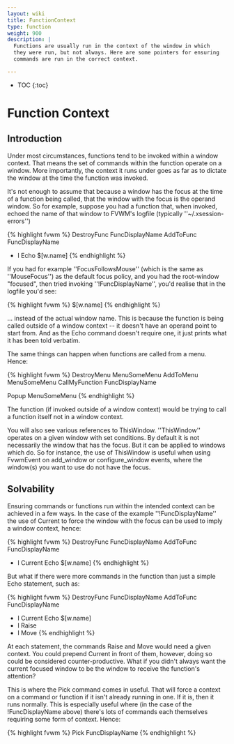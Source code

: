```yaml
---
layout: wiki
title: FunctionContext
type: function
weight: 900
description: |
  Functions are usually run in the context of the window in which
  they were run, but not always. Here are some pointers for ensuring
  commands are run in the correct context.

---
```

* TOC
{:toc}

# Function Context

## Introduction

Under most circumstances, functions tend to be invoked within a window context.
That means the set of commands within the function operate on a window.  More
importantly, the context it runs under goes as far as to dictate the window at
the time the function was invoked.

It's not enough to assume that because a window has the focus at the time of a
function being called, that the window with the focus is the operand window.
So for example, suppose you had a function that, when invoked, echoed the name of
that window to FVWM's logfile (typically ''~/.xsession-errors'')


{% highlight fvwm %}
DestroyFunc FuncDisplayName
AddToFunc   FuncDisplayName
+ I Echo $[w.name]
{% endhighlight %}

If you had for example ''FocusFollowsMouse'' (which is the same as
''MouseFocus'') as the default focus policy, and you had the root-window
"focused", then tried invoking ''!FuncDisplayName'', you'd realise that in the
logfile you'd see:

{% highlight fvwm %}
$[w.name]
{% endhighlight %}

... instead of the actual window name.  This is because the function is being
called outside of a window context -- it doesn't have an operand point to
start from.  And as the Echo command doesn't require one, it just prints what
it has been told verbatim.

The same things can happen when functions are called from a menu.  Hence:


{% highlight fvwm %}
DestroyMenu MenuSomeMenu
AddToMenu   MenuSomeMenu CallMyFunction FuncDisplayName

Popup MenuSomeMenu
{% endhighlight %}

The function (if invoked outside of a window context) would be trying to call
a function itself not in a window context.

You will also see various references to ThisWindow.  ''ThisWindow'' operates
on a given window with set conditions.  By default it is not necessarily the
window that has the focus.  But it can be applied to windows which do.  So
for instance, the use of ThisWindow is useful when using FvwmEvent on
add\_window or configure\_window events, where the window(s) you want to use do not have the focus.

## Solvability

Ensuring commands or functions run within the intended context can be achieved
in a few ways.  In the case of the example ''!FuncDisplayName'' the use of
Current to force the window with the focus can be used to imply a window
context, hence:


{% highlight fvwm %}
DestroyFunc FuncDisplayName
AddToFunc   FuncDisplayName
+ I Current Echo $[w.name]
{% endhighlight %}

But what if there were more commands in the function than just a simple Echo
statement, such as:

{% highlight fvwm %}
DestroyFunc FuncDisplayName
AddToFunc   FuncDisplayName
+ I Current Echo $[w.name]
+ I Raise
+ I Move
{% endhighlight %}

At each statement, the commands Raise and Move would need a given context.
You could prepend Current in front of them, however, doing so could be
considered counter-productive.   What if you didn't always want the current
focused window to be the window to receive the function's attention?

This is where the Pick command comes in useful.  That will force a context on
a command or function if it isn't already running in one.  If it is, then it
runs normally.  This is especially useful where (in the case of the
!FuncDisplayName above) there's lots of commands each themselves requiring some
form of context.  Hence:

{% highlight fvwm %}
Pick FuncDisplayName
{% endhighlight %}

